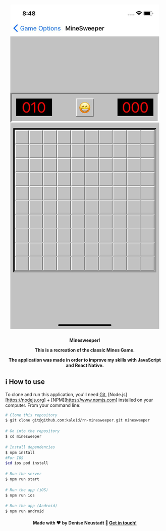 <h1 align="center">
    <img alt="Minesweeper" src="https://github.com/kale1d/rn-minesweeper/blob/master/iOS-minesweeper.jpeg" />
    <br>
</h1>

<h4 align="center">
  <p>Minesweeper!</p>
  
  <p>This is a recreation of the classic Mines Game.</p>

  <p>The application was made in order to improve my skills with JavaScript and React Native.</p>
</h4>

## :information_source: How to use

To clone and run this application, you'll need [Git](https://git-scm.com), [Node.js][https://nodejs.org] + [NPM][https://www.npmjs.com] installed on your computer. From your command line:

```bash
# Clone this repository
$ git clone git@github.com:kale1d/rn-minesweeper.git minesweeper

# Go into the repository
$ cd minesweeper

# Install dependencies
$ npm install
#For IOS
$cd ios pod install

# Run the server
$ npm run start

# Run the app (iOS)
$ npm run ios

# Run the app (Android)
$ npm run android
```



<h4 align="center">
    Made with ♥ by Denise Neustadt 👋 <a href="https://www.linkedin.com/in/denise-neustadt/" target="_blank">Get in touch!</a>
</h4>
